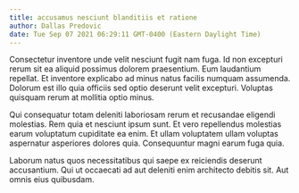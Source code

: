 ```yaml
---
title: accusamus nesciunt blanditiis et ratione
author: Dallas Predovic
date: Tue Sep 07 2021 06:29:11 GMT-0400 (Eastern Daylight Time)
---
```

Consectetur inventore unde velit nesciunt fugit nam fuga. Id non excepturi rerum sit ea aliquid possimus dolorem praesentium. Eum laudantium repellat. Et inventore explicabo ad minus natus facilis numquam assumenda. Dolorum est illo quia officiis sed optio deserunt velit excepturi. Voluptas quisquam rerum at mollitia optio minus.

 Qui consequatur totam deleniti laboriosam rerum et recusandae eligendi molestias. Rem quia et nesciunt ipsum sunt. Et vero repellendus molestias earum voluptatum cupiditate ea enim. Et ullam voluptatem ullam voluptas aspernatur asperiores dolores quia. Consequuntur magni earum fuga quia.

 Laborum natus quos necessitatibus qui saepe ex reiciendis deserunt accusantium. Qui ut occaecati ad aut deleniti enim architecto debitis sit. Aut omnis eius quibusdam.